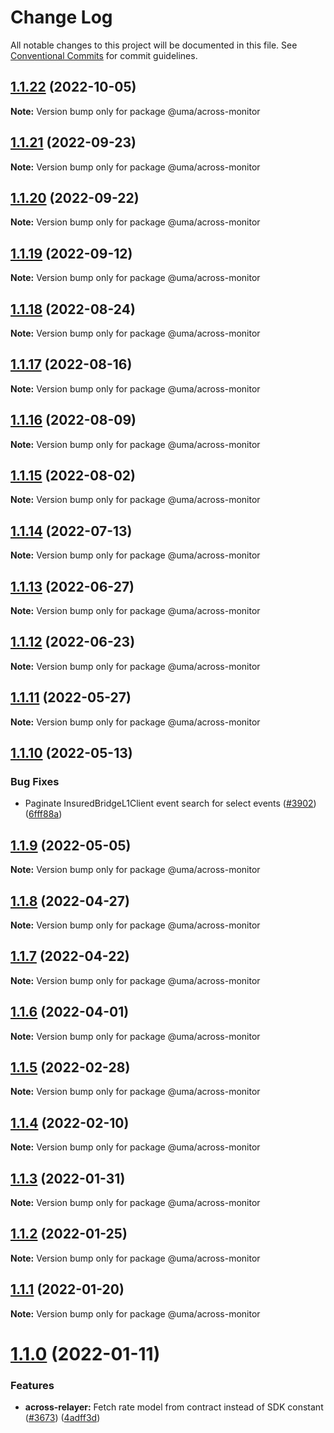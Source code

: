 # Change Log

All notable changes to this project will be documented in this file.
See [Conventional Commits](https://conventionalcommits.org) for commit guidelines.

## [1.1.22](https://github.com/UMAprotocol/protocol/compare/@uma/across-monitor@1.1.21...@uma/across-monitor@1.1.22) (2022-10-05)

**Note:** Version bump only for package @uma/across-monitor

## [1.1.21](https://github.com/UMAprotocol/protocol/compare/@uma/across-monitor@1.1.20...@uma/across-monitor@1.1.21) (2022-09-23)

**Note:** Version bump only for package @uma/across-monitor

## [1.1.20](https://github.com/UMAprotocol/protocol/compare/@uma/across-monitor@1.1.19...@uma/across-monitor@1.1.20) (2022-09-22)

**Note:** Version bump only for package @uma/across-monitor

## [1.1.19](https://github.com/UMAprotocol/protocol/compare/@uma/across-monitor@1.1.18...@uma/across-monitor@1.1.19) (2022-09-12)

**Note:** Version bump only for package @uma/across-monitor

## [1.1.18](https://github.com/UMAprotocol/protocol/compare/@uma/across-monitor@1.1.17...@uma/across-monitor@1.1.18) (2022-08-24)

**Note:** Version bump only for package @uma/across-monitor

## [1.1.17](https://github.com/UMAprotocol/protocol/compare/@uma/across-monitor@1.1.16...@uma/across-monitor@1.1.17) (2022-08-16)

**Note:** Version bump only for package @uma/across-monitor

## [1.1.16](https://github.com/UMAprotocol/protocol/compare/@uma/across-monitor@1.1.15...@uma/across-monitor@1.1.16) (2022-08-09)

**Note:** Version bump only for package @uma/across-monitor

## [1.1.15](https://github.com/UMAprotocol/protocol/compare/@uma/across-monitor@1.1.14...@uma/across-monitor@1.1.15) (2022-08-02)

**Note:** Version bump only for package @uma/across-monitor

## [1.1.14](https://github.com/UMAprotocol/protocol/compare/@uma/across-monitor@1.1.13...@uma/across-monitor@1.1.14) (2022-07-13)

**Note:** Version bump only for package @uma/across-monitor

## [1.1.13](https://github.com/UMAprotocol/protocol/compare/@uma/across-monitor@1.1.10...@uma/across-monitor@1.1.13) (2022-06-27)

**Note:** Version bump only for package @uma/across-monitor

## [1.1.12](https://github.com/UMAprotocol/protocol/compare/@uma/across-monitor@1.1.11...@uma/across-monitor@1.1.12) (2022-06-23)

**Note:** Version bump only for package @uma/across-monitor

## [1.1.11](https://github.com/UMAprotocol/protocol/compare/@uma/across-monitor@1.1.10...@uma/across-monitor@1.1.11) (2022-05-27)

**Note:** Version bump only for package @uma/across-monitor

## [1.1.10](https://github.com/UMAprotocol/protocol/compare/@uma/across-monitor@1.1.9...@uma/across-monitor@1.1.10) (2022-05-13)

### Bug Fixes

- Paginate InsuredBridgeL1Client event search for select events ([#3902](https://github.com/UMAprotocol/protocol/issues/3902)) ([6fff88a](https://github.com/UMAprotocol/protocol/commit/6fff88a4be3bc9f55cca70b54f265435ef08a1cb))

## [1.1.9](https://github.com/UMAprotocol/protocol/compare/@uma/across-monitor@1.1.8...@uma/across-monitor@1.1.9) (2022-05-05)

**Note:** Version bump only for package @uma/across-monitor

## [1.1.8](https://github.com/UMAprotocol/protocol/compare/@uma/across-monitor@1.1.7...@uma/across-monitor@1.1.8) (2022-04-27)

**Note:** Version bump only for package @uma/across-monitor

## [1.1.7](https://github.com/UMAprotocol/protocol/compare/@uma/across-monitor@1.1.6...@uma/across-monitor@1.1.7) (2022-04-22)

**Note:** Version bump only for package @uma/across-monitor

## [1.1.6](https://github.com/UMAprotocol/protocol/compare/@uma/across-monitor@1.1.5...@uma/across-monitor@1.1.6) (2022-04-01)

**Note:** Version bump only for package @uma/across-monitor

## [1.1.5](https://github.com/UMAprotocol/protocol/compare/@uma/across-monitor@1.1.4...@uma/across-monitor@1.1.5) (2022-02-28)

**Note:** Version bump only for package @uma/across-monitor

## [1.1.4](https://github.com/UMAprotocol/protocol/compare/@uma/across-monitor@1.1.3...@uma/across-monitor@1.1.4) (2022-02-10)

**Note:** Version bump only for package @uma/across-monitor

## [1.1.3](https://github.com/UMAprotocol/protocol/compare/@uma/across-monitor@1.1.2...@uma/across-monitor@1.1.3) (2022-01-31)

**Note:** Version bump only for package @uma/across-monitor

## [1.1.2](https://github.com/UMAprotocol/protocol/compare/@uma/across-monitor@1.1.1...@uma/across-monitor@1.1.2) (2022-01-25)

**Note:** Version bump only for package @uma/across-monitor

## [1.1.1](https://github.com/UMAprotocol/protocol/compare/@uma/across-monitor@1.1.0...@uma/across-monitor@1.1.1) (2022-01-20)

**Note:** Version bump only for package @uma/across-monitor

# [1.1.0](https://github.com/UMAprotocol/protocol/compare/@uma/across-monitor@1.0.0...@uma/across-monitor@1.1.0) (2022-01-11)

### Features

- **across-relayer:** Fetch rate model from contract instead of SDK constant ([#3673](https://github.com/UMAprotocol/protocol/issues/3673)) ([4adff3d](https://github.com/UMAprotocol/protocol/commit/4adff3de6e24f6e60620d47321e95e8f07902964))
